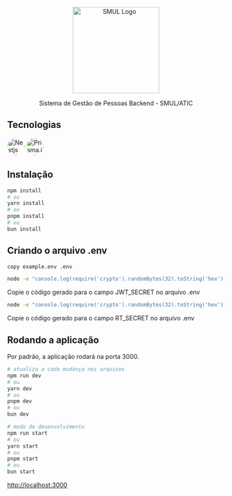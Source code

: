 <p align="center">
  <a href="https://www.prefeitura.sp.gov.br/cidade/secretarias/licenciamento/" target="blank"><img src="https://www.prefeitura.sp.gov.br/cidade/secretarias/upload/chamadas/URBANISMO_E_LICENCIAMENTO_HORIZONTAL_FUNDO_CLARO_1665756993.png" width="200" alt="SMUL Logo" /></a>
</p>
<p align="center">Sistema de Gestão de Pessoas Backend - SMUL/ATIC</p>

## Tecnologias

<p align="left">
  <a href="https://docs.nestjs.com/" target="_blank" title="Nestjs" style="text-decoration: none; decoration: none;">
    <img src="https://docs.nestjs.com/assets/logo-small-gradient.svg" alt="Nestjs" width="40" height="40" style="border-radius: 50%;" />
  </a>
  <a href="https://www.prisma.io/docs" target="_blank" title="Prisma.io" style="text-decoration: none; decoration: none;">
    <img src="https://www.prisma.io/docs/img/logo-white.svg" alt="Prisma.io" width="40" height="40" style="border-radius: 50%;" />
  </a>
</p>


## Instalação

```bash
npm install
# ou
yarn install
# ou
pnpm install
# ou
bun install
```

## Criando o arquivo .env

```bash
copy example.env .env
```

```bash
node -e "console.log(require('crypto').randomBytes(32).toString('hex'))"
```

Copie o código gerado para o campo JWT_SECRET no arquivo .env

```bash
node -e "console.log(require('crypto').randomBytes(32).toString('hex'))"
```

Copie o código gerado para o campo RT_SECRET no arquivo .env

## Rodando a aplicação

Por padrão, a aplicação rodará na porta 3000.

```bash
# atualiza a cada mudança nos arquivos
npm run dev
# ou
yarn dev
# ou
pnpm dev
# ou
bun dev
```

```bash
# modo de desenvolvimento
npm run start
# ou
yarn start
# ou
pnpm start
# ou
bun start
```

[http://localhost:3000](http://localhost:3000)